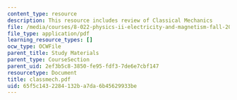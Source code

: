 ```yaml
---
content_type: resource
description: This resource includes review of Classical Mechanics
file: /media/courses/8-022-physics-ii-electricity-and-magnetism-fall-2004/65f5c1432284132ba7da6b45629933be_classmech.pdf
file_type: application/pdf
learning_resource_types: []
ocw_type: OCWFile
parent_title: Study Materials
parent_type: CourseSection
parent_uid: 2ef3b5c8-3850-fe95-fdf3-7de6e7cbf147
resourcetype: Document
title: classmech.pdf
uid: 65f5c143-2284-132b-a7da-6b45629933be
---
```

